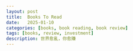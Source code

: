 ```yaml
---
layout: post
title:  Books To Read
date:   2025-01-10
categories: [books, book reading, book review]
tags: [books, review, investment]
description: 世界愈亂，你愈賺
---
```

